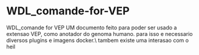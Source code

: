 # WDL_comande-for-VEP
WDL_comande for VEP
UM documento feito para poder ser usado a extensao VEP, como anotador do genoma humano.
para isso e necessario diversos plugins e imagens docker.\ tambem existe uma interasao com o heil